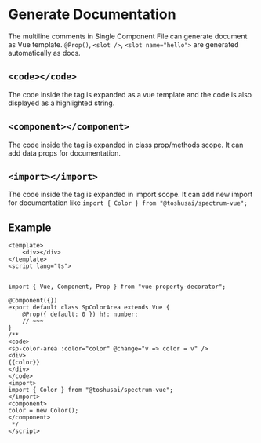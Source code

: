 # Generate Documentation
The multiline comments in Single Component File can generate document as Vue template.
`@Prop()`, `<slot />`, `<slot name="hello">` are generated automatically as docs.

## `<code></code>`
The code inside the tag is expanded as a vue template and the code is also displayed as a highlighted string.

## `<component></component>`
The code inside the tag is expanded in class prop/methods scope.
It can add data props for documentation.

## `<import></import>`
The code inside the tag is expanded in import scope.
It can add new import for documentation like `import { Color } from "@toshusai/spectrum-vue";`

## Example
```vue
<template>
    <div></div>
</template>
<script lang="ts">


import { Vue, Component, Prop } from "vue-property-decorator";

@Component({})
export default class SpColorArea extends Vue {
    @Prop({ default: 0 }) h!: number;
    // ~~~
}
/**
<code>
<sp-color-area :color="color" @change="v => color = v" />
<div>
{{color}}
</div>
</code>
<import>
import { Color } from "@toshusai/spectrum-vue";
</import>
<component>
color = new Color();
</component>
 */
</script>
```